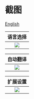 截图
====

[English](./screenshot.md)

| 语言选择 |
| :------: |
| <img src="https://raw.githubusercontent.com/muzuiget/dualsub-supports/master/images/language.png" /> |

| 自动翻译 |
| :------: |
| <img src="https://raw.githubusercontent.com/muzuiget/dualsub-supports/master/images/translate.png" /> |

| 扩展设置 |
| :------: |
| <img src="https://raw.githubusercontent.com/muzuiget/dualsub-supports/master/images/setting.png" /> |
